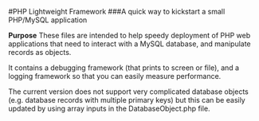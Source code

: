 #PHP Lightweight Framework
###A quick way to kickstart a small PHP/MySQL application

**Purpose**
These files are intended to help speedy deployment of PHP web applications that need to interact with a MySQL database, and manipulate records as objects.

It contains a debugging framework (that prints to screen or file), and a logging framework so that you can easily measure performance.

The current version does not support very complicated database objects (e.g. database records with multiple primary keys) but this can be easily updated by using array inputs in the DatabaseObject.php file.
